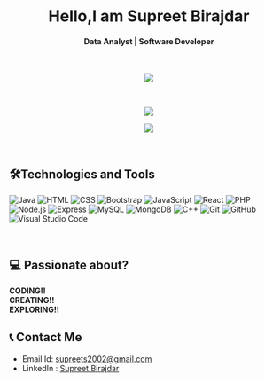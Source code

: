 <h1 align="center">Hello,I am Supreet Birajdar </h1>

<h4 align="center">Data Analyst | Software Developer </h4>

<br/>
<p align="center"> 

   <img align="center" src="https://github-readme-stats.vercel.app/api?username=spos1&show_icons=true&theme=aura"/>
</p>

<br/>

<p align="center"> 
   <img align="center" src="https://github-readme-streak-stats.herokuapp.com?user=spos1&theme=highcontrast"/>
</p>

<p align="center"> 
   <img align="center" src="https://github-readme-stats.vercel.app/api/top-langs/?username=spos1&layout=compact&theme=aura"/>
</p>

<br/>


##  🛠Technologies and Tools
<!-- <div align="center">  -->

  ![Java](https://img.shields.io/badge/Java-007396?style=for-the-badge&logo=OpenJDK&logoColor=white)
![HTML](https://img.shields.io/badge/HTML5-E34F26?style=for-the-badge&logo=HTML5&logoColor=white)
  ![CSS](https://img.shields.io/badge/CSS3-1572B6?style=for-the-badge&logo=css3&logoColor=white)
  ![Bootstrap](https://img.shields.io/badge/Bootstrap-563D7C?style=for-the-badge&logo=bootstrap&logoColor=white)
  ![JavaScript](https://img.shields.io/badge/JavaScript-323330?style=for-the-badge&logo=javascript&logoColor=F7DF1E)
  ![React](https://img.shields.io/badge/React-20232A?style=for-the-badge&logo=react&logoColor=61DAFB)
  ![PHP](https://img.shields.io/badge/PHP-777BB4?style=for-the-badge&logo=PHP&logoColor=white)
  ![Node.js](https://img.shields.io/badge/Node.js-339933?style=for-the-badge&logo=nodedotjs&logoColor=white)
  ![Express](https://img.shields.io/badge/Express.js-000000?style=for-the-badge&logo=express&logoColor=white)
  ![MySQL](https://img.shields.io/badge/MySQL-00000F?style=for-the-badge&logo=mysql&logoColor=white)
  ![MongoDB](https://img.shields.io/badge/MongoDB-4EA94B?style=for-the-badge&logo=mongodb&logoColor=white)
  ![C++](https://img.shields.io/badge/C%2B%2B-00599C?style=for-the-badge&logo=c%2B%2B&logoColor=white)
  ![Git](https://img.shields.io/badge/Git-F05032?style=for-the-badge&logo=git&logoColor=white)
  ![GitHub](https://img.shields.io/badge/GitHub-100000?style=for-the-badge&logo=github&logoColor=white)
  ![Visual Studio Code](https://img.shields.io/badge/Visual_Studio_Code-0078D4?style=for-the-badge&logo=visual%20studio%20code&logoColor=white)

 
 <br/>
<!-- </div> -->

## 💻 Passionate about?
**CODING!!**<br>**CREATING!!**<br>**EXPLORING!!**

## 📞 Contact Me
* Email Id: supreets2002@gmail.com
* LinkedIn : [Supreet Birajdar](https://www.linkedin.com/in/supreet-b-0222b4136/)
